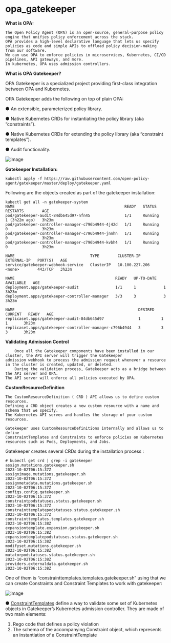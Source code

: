 # opa_gatekeeper

**What is OPA:**

    The Open Policy Agent (OPA) is an open-source, general-purpose policy engine that unifies policy enforcement across the stack. 
    OPA provides a high-level declarative language that lets us specify policies as code and simple APIs to offload policy decision-making from our software. 
    We can use OPA to enforce policies in microservices, Kubernetes, CI/CD pipelines, API gateways, and more. 
    In kubernetes, OPA uses admission controllers.

**What is OPA Gatekeeper?**

OPA Gatekeeper is a specialized project providing first-class integration between OPA and Kubernetes.

OPA Gatekeeper adds the following on top of plain OPA:

● An extensible, parameterized policy library.

● Native Kubernetes CRDs for instantiating the policy library (aka “constraints”).

● Native Kubernetes CRDs for extending the policy library (aka “constraint templates”).

● Audit functionality.

![image](https://github.com/tushardashpute/opa_gatekeeper/assets/74225291/99c1ee4f-af5d-4f2e-be38-6a665d3bfcfb)

**Gatekeeper Installation:**

    kubectl apply -f https://raw.githubusercontent.com/open-policy-agent/gatekeeper/master/deploy/gatekeeper.yaml

Following are the objects created as part of the gatekeeper installation:

    kubectl get all -n gatekeeper-system
    NAME                                                READY   STATUS    RESTARTS        AGE
    pod/gatekeeper-audit-84db645d97-nfn45               1/1     Running   1 (3h22m ago)   3h23m
    pod/gatekeeper-controller-manager-c796b4944-4j42d   1/1     Running   0               3h23m
    pod/gatekeeper-controller-manager-c796b4944-jnnhn   1/1     Running   0               3h23m
    pod/gatekeeper-controller-manager-c796b4944-kvbh4   1/1     Running   0               3h23m
    
    NAME                                 TYPE        CLUSTER-IP       EXTERNAL-IP   PORT(S)   AGE
    service/gatekeeper-webhook-service   ClusterIP   10.100.227.206   <none>        443/TCP   3h23m
    
    NAME                                            READY   UP-TO-DATE   AVAILABLE   AGE
    deployment.apps/gatekeeper-audit                1/1     1            1           3h23m
    deployment.apps/gatekeeper-controller-manager   3/3     3            3           3h23m
    
    NAME                                                      DESIRED   CURRENT   READY   AGE
    replicaset.apps/gatekeeper-audit-84db645d97               1         1         1       3h23m
    replicaset.apps/gatekeeper-controller-manager-c796b4944   3         3         3       3h23m

**Validating Admission Control**

        Once all the Gatekeeper components have been installed in our cluster, the API server will trigger the Gatekeeper
    admission webhook to process the admission request whenever a resource in the cluster is created, updated, or deleted.
        During the validation process, Gatekeeper acts as a bridge between the API server and OPA. 
    The API server will enforce all policies executed by OPA.

**CustomResourceDefinition**

    The CustomResourceDefinition ( CRD ) API allows us to define custom resources. 
    Defining a CRD object creates a new custom resource with a name and schema that we specify. 
    The Kubernetes API serves and handles the storage of your custom resources.
    
    Gatekeeper uses CustomResourceDefinitions internally and allows us to define 
    ConstraintTemplates and Constraints to enforce policies on Kubernetes resources such as Pods, Deployments, and Jobs.
    
Gatekeeper creates several CRDs during the installation process :

    # kubectl get crd | grep -i gatekeeper
    assign.mutations.gatekeeper.sh                                      2023-10-02T06:15:37Z
    assignimage.mutations.gatekeeper.sh                                 2023-10-02T06:15:37Z
    assignmetadata.mutations.gatekeeper.sh                              2023-10-02T06:15:37Z
    configs.config.gatekeeper.sh                                        2023-10-02T06:15:37Z
    constraintpodstatuses.status.gatekeeper.sh                          2023-10-02T06:15:37Z
    constrainttemplatepodstatuses.status.gatekeeper.sh                  2023-10-02T06:15:37Z
    constrainttemplates.templates.gatekeeper.sh                         2023-10-02T06:15:38Z
    expansiontemplate.expansion.gatekeeper.sh                           2023-10-02T06:15:38Z
    expansiontemplatepodstatuses.status.gatekeeper.sh                   2023-10-02T06:15:38Z
    modifyset.mutations.gatekeeper.sh                                   2023-10-02T06:15:38Z
    mutatorpodstatuses.status.gatekeeper.sh                             2023-10-02T06:15:38Z
    providers.externaldata.gatekeeper.sh                                2023-10-02T06:15:38Z


One of them is “constrainttemplates.templates.gatekeeper.sh” using that 
we can create Constraints and Constraint Templates to work with gatekeeper:

![image](https://github.com/tushardashpute/opa_gatekeeper/assets/74225291/47613d3e-e554-4b83-9fa9-6c4129570b2b)

● [ConstraintTemplates](https://open-policy-agent.github.io/gatekeeper/website/docs/howto/#constraint-templates) define a way to validate some set of Kubernetes objects in Gatekeeper’s Kubernetes admission controller. 
They are made of two main elements:

 1. Rego code that defines a policy violation
 2. The schema of the accompanying Constraint object, which represents an instantiation of a ConstraintTemplate
